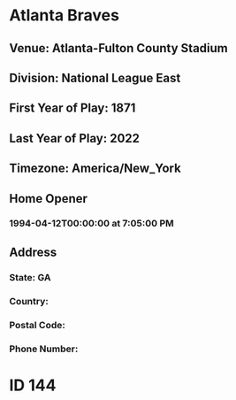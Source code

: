 # Atlanta Braves
## Venue: Atlanta-Fulton County Stadium
## Division: National League East
## First Year of Play: 1871
## Last Year of Play: 2022
## Timezone: America/New_York
## Home Opener
### 1994-04-12T00:00:00 at 7:05:00 PM
## Address
### 
### State: GA
### Country: 
### Postal Code: 
### Phone Number: 
# ID 144